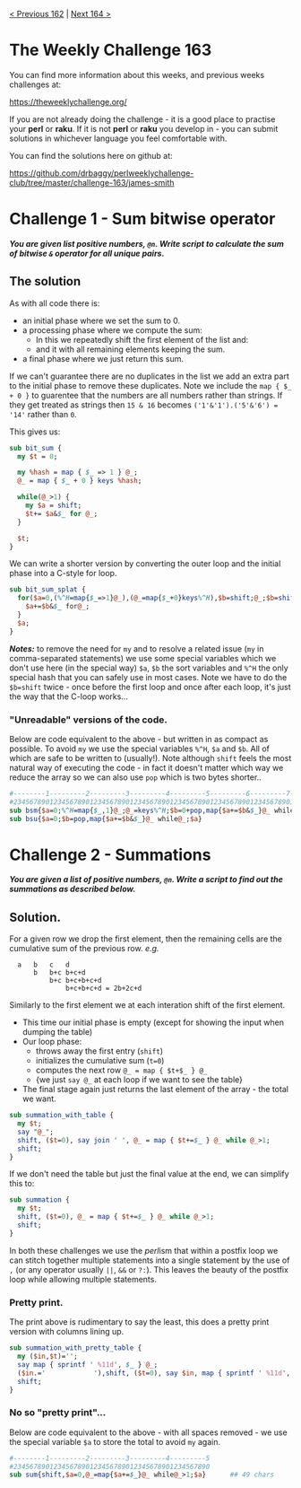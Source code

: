 [< Previous 162](https://github.com/drbaggy/perlweeklychallenge-club/tree/master/challenge-162/james-smith) |
[Next 164 >](https://github.com/drbaggy/perlweeklychallenge-club/tree/master/challenge-164/james-smith)
# The Weekly Challenge 163

You can find more information about this weeks, and previous weeks challenges at:

  https://theweeklychallenge.org/

If you are not already doing the challenge - it is a good place to practise your
**perl** or **raku**. If it is not **perl** or **raku** you develop in - you can
submit solutions in whichever language you feel comfortable with.

You can find the solutions here on github at:

https://github.com/drbaggy/perlweeklychallenge-club/tree/master/challenge-163/james-smith

# Challenge 1 - Sum bitwise operator

***You are given list positive numbers, `@n`. Write script to calculate the sum of bitwise `&` operator for all unique pairs.***

## The solution

As with all code there is:

 * an initial phase where we set the sum to 0.
 * a processing phase where we compute the sum:
   * In this we repeatedly shift the first element of the list and:
   * and it with all remaining elements keeping the sum.
 * a final phase where we just return this sum.

If we can't guarantee there are no duplicates in the list we add an 
extra part to the initial phase to remove these duplicates. Note we include the `map { $_ + 0 }` to guarentee that the numbers are all numbers rather than strings.
If they get treated as strings then `15 & 16` becomes `('1'&'1').('5'&'6') = '14'` rather than `0`.

This gives us:

```perl
sub bit_sum {
  my $t = 0;

  my %hash = map { $_ => 1 } @_;
  @_ = map { $_ + 0 } keys %hash;

  while(@_>1) {
    my $a = shift;
    $t+= $a&$_ for @_;
  }

  $t;
}

```

We can write a shorter version by converting the outer loop and the initial phase into a C-style for loop.

```perl
sub bit_sum_splat {
  for($a=0,(%^H=map{$_=>1}@_),(@_=map{$_+0}keys%^H),$b=shift;@_;$b=shift){
    $a+=$b&$_ for@_;
  }
  $a;
}
```

***Notes:*** to remove the need for `my` and to resolve a related issue (`my` in comma-separated statements) we use
some special variables which we don't use here (in the special way) `$a`, `$b` the sort variables and `%^H` the only
special hash that you can safely use in most cases. Note we have to do the `$b=shift` twice - once before the first
loop and once after each loop, it's just the way that the C-loop works...

### "Unreadable" versions of the code.

Below are code equivalent to the above - but written in as compact as possible. To avoid `my` we use the special
variables `%^H`, `$a` and `$b`. All of which are safe to be written to (usually!). Note although `shift` feels
the most natural way of executing the code - in fact it doesn't matter which way we reduce the array so we can
also use `pop` which is two bytes shorter..

```perl
#--------1---------2---------3---------4---------5---------6---------7---------8
#2345678901234567890123456789012345678901234567890123456789012345678901234567890
sub bsm{$a=0;%^H=map{$_,1}@_;@_=keys%^H;$b=0+pop,map{$a+=$b&$_}@_ while@_;$a}         ## 77 chars
sub bsu{$a=0;$b=pop,map{$a+=$b&$_}@_ while@_;$a}                                      ## 48 chars
```

# Challenge 2 - Summations

***You are given a list of positive numbers, `@n`. Write a script to find out the summations as described below.***

## Solution.

For a given row we drop the first element, then the remaining cells are the cumulative sum of the previous row. *e.g.*

```
  a   b   c   d
      b   b+c b+c+d
          b+c b+c+b+c+d
              b+c+b+c+d = 2b+2c+d
```

Similarly to the first element we at each interation shift of the first element.

 * This time our initial phase is empty (except for showing the input when dumping the table)
 * Our loop phase:
   * throws away the first entry (`shift`)
   * initializes the cumulative sum (`t=0`)
   * computes the next row `@_ = map { $t+$_ } @_`
   * {we just `say @_` at each loop if we want to see the table}
 * The final stage again just returns the last element of the array - the total we want.

```perl
sub summation_with_table {
  my $t;
  say "@_";
  shift, ($t=0), say join ' ', @_ = map { $t+=$_ } @_ while @_>1;
  shift;
}
```

If we don't need the table but just the final value at the end, we can simplify this to:

```perl
sub summation {
  my $t;
  shift, ($t=0), @_ = map { $t+=$_ } @_ while @_>1;
  shift;
}
```

In both these challenges we use the *perl*ism that within a postfix loop we can stitch together multiple statements into a single statement by the use of `,` (or any operator usually `||`, `&&` or `?:`). This leaves the beauty of the postfix loop while allowing multiple statements.

### Pretty print.

The print above is rudimentary to say the least, this does a pretty print version with columns lining up.

```perl
sub summation_with_pretty_table {
  my ($in,$t)='';
  say map { sprintf ' %11d', $_ } @_;
  ($in.='            '),shift, ($t=0), say $in, map { sprintf ' %11d', $_ } @_ = map { $t+=$_ } @_ while @_>1;
  shift;
}
```

### No so "pretty print"... 

Below are code equivalent to the above - with all spaces removed - we use the special variable `$a` to store the total to avoid `my` again.
```perl
#--------1---------2---------3---------4---------5
#2345678901234567890123456789012345678901234567890
sub sum{shift,$a=0,@_=map{$a+=$_}@_ while@_>1;$a}      ## 49 chars
